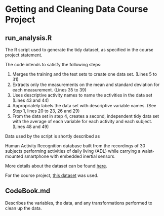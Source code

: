 # Getting and Cleaning Data Course Project

## run_analysis.R

The R script used to generate the tidy dataset, as specified in the course
project statement.

The code intends to satisfy the following steps:

1. Merges the training and the test sets to create one data set. (Lines 5 to 31)
2. Extracts only the measurements on the mean and standard deviation for 
   each measurement. (Lines 35 to 39)
3. Uses descriptive activity names to name the activities in the data set (Lines 43 and 44)
4. Appropriately labels the data set with descriptive variable names. (See Step 1, lines 20 to 23, 26 and 29)
5. From the data set in step 4, creates a second, independent tidy data set 
   with the average of each variable for each activity and each subject. (Lines 48 and 49)

Data used by the script is shortly described as 

  Human Activity Recognition database built from the recordings of 30 subjects 
  performing activities of daily living (ADL) while carrying a waist-mounted 
  smartphone with embedded inertial sensors.

More details about the dataset can be found [here](http://archive.ics.uci.edu/ml/datasets/Human+Activity+Recognition+Using+Smartphones).

For the course project, [this dataset](https://d396qusza40orc.cloudfront.net/getdata%2Fprojectfiles%2FUCI%20HAR%20Dataset.zip) was used.

## CodeBook.md

Describes the variables, the data, and any transformations performed to clean 
up the data.